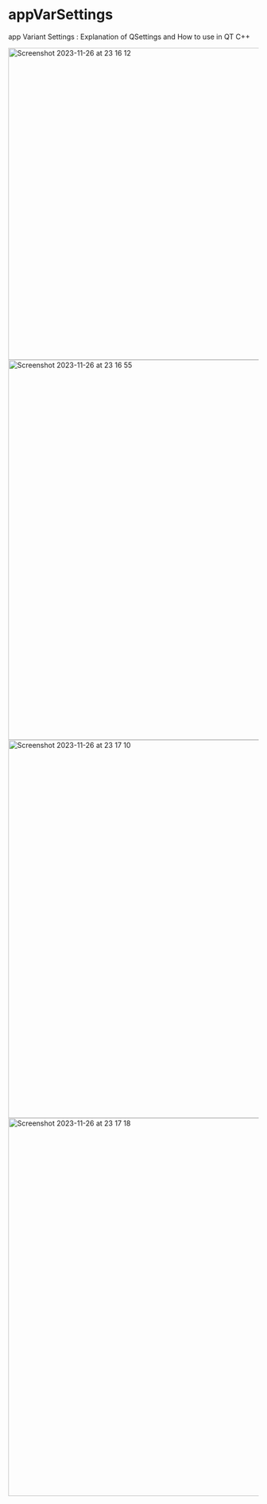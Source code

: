 # appVarSettings
app Variant Settings : Explanation of QSettings and How to use in QT C++

<img width="628" alt="Screenshot 2023-11-26 at 23 16 12" src="https://github.com/dmytra/appVarSettings/assets/105235692/f3384e4c-358a-413b-b47b-75787265f8cd">

<img width="765" alt="Screenshot 2023-11-26 at 23 16 55" src="https://github.com/dmytra/appVarSettings/assets/105235692/3e6cc16c-badf-4841-995a-b523eda4ae3f">

<img width="761" alt="Screenshot 2023-11-26 at 23 17 10" src="https://github.com/dmytra/appVarSettings/assets/105235692/72e06e36-7a9d-4628-b448-6469db069dbb">

<img width="761" alt="Screenshot 2023-11-26 at 23 17 18" src="https://github.com/dmytra/appVarSettings/assets/105235692/5c4a4204-79be-4239-a61e-eda494e46a40">
